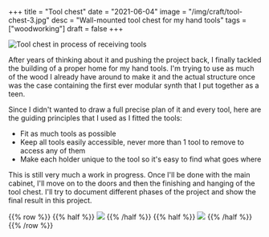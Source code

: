 +++
title = "Tool chest"
date = "2021-06-04"
image = "/img/craft/tool-chest-3.jpg"
desc = "Wall-mounted tool chest for my hand tools"
tags = ["woodworking"]
draft = false
+++

![Tool chest in process of receiving tools](/img/craft/tool-chest-3.jpg)

After years of thinking about it and pushing the project back, I finally tackled the building of a proper home for my hand tools. I'm trying to use as much of the wood I already have around to make it and the actual structure once was the case containing the first ever modular synth that I put together as a teen.

Since I didn't wanted to draw a full precise plan of it and every tool, here are the guiding principles that I used as I fitted the tools:
- Fit as much tools as possible
- Keep all tools easily accessible, never more than 1 tool to remove to access any of them
- Make each holder unique to the tool so it's easy to find what goes where

This is still very much a work in progress. Once I'll be done with the main cabinet, I'll move on to the doors and then the finishing and hanging of the tool chest. I'll try to document different phases of the project and show the final result in this project.

{{% row %}}
{{% half %}}
![](/img/craft/tool-chest-detail-1.jpg)
{{% /half %}}
{{% half %}}
![](/img/craft/tool-chest-detail-2.jpg)
{{% /half %}}
{{% /row %}}
